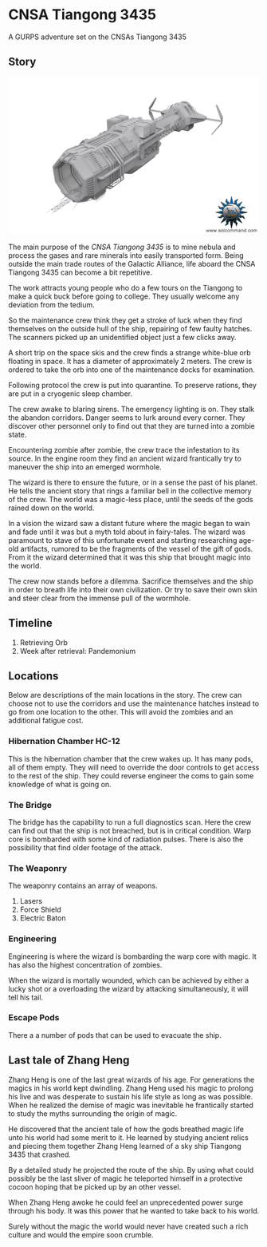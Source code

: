 # CNSA Tiangong 3435
A GURPS adventure set on the CNSAs Tiangong 3435

## Story
![CNSA Tiangong 3435](https://raw.githubusercontent.com/dvberkel/CNSA-Tiangong-3435/master/resources/image/miner.png?token=AAeHI6iGfmH6k8Jhp6UzyZMmKFfgOU1-ks5Y9Z-PwA%3D%3D)

The main purpose of the *CNSA Tiangong 3435* is to mine nebula and process the
gases and rare minerals into easily transported form. Being outside the main
trade routes of the Galactic Alliance, life aboard the CNSA Tiangong 3435 can
become a bit repetitive.

The work attracts young people who do a few tours on the Tiangong to make a
quick buck before going to college. They usually welcome any deviation from the
tedium.

So the maintenance crew think they get a stroke of luck when they find
themselves on the outside hull of the ship, repairing of few faulty hatches. The
scanners picked up an unidentified object just a few clicks away.

A short trip on the space skis and the crew finds a strange white-blue orb
floating in space. It has a diameter of approximately 2 meters. The crew is
ordered to take the orb into one of the maintenance docks for examination.

Following protocol the crew is put into quarantine. To preserve rations, they
are put in a cryogenic sleep chamber.

The crew awake to blaring sirens. The emergency lighting is on. They stalk the
abandon corridors. Danger seems to lurk around every corner. They discover other
personnel only to find out that they are turned into a zombie state.

Encountering zombie after zombie, the crew trace the infestation to its source.
In the engine room they find an ancient wizard frantically try to maneuver the
ship into an emerged wormhole.

The wizard is there to ensure the future, or in a sense the past of his planet.
He tells the ancient story that rings a familiar bell in the collective memory
of the crew. The world was a magic-less place, until the seeds of the gods
rained down on the world.

In a vision the wizard saw a distant future where the magic began to wain and
fade until it was but a myth told about in fairy-tales. The wizard was paramount
to stave of this unfortunate event and starting researching age-old artifacts,
rumored to be the fragments of the vessel of the gift of gods. From it the
wizard determined that it was this ship that brought magic into the world.

The crew now stands before a dilemma. Sacrifice themselves and the ship in order
to breath life into their own civilization. Or try to save their own skin and
steer clear from the immense pull of the wormhole.

## Timeline

1. Retrieving Orb
2. Week after retrieval: Pandemonium

## Locations

Below are descriptions of the main locations in the story. The crew can choose
not to use the corridors and use  the maintenance hatches instead to go from
one location to the other. This will avoid the zombies and an additional fatigue
cost. 

### Hibernation Chamber HC-12
This is the hibernation chamber that the crew wakes up. It has many pods, all of
them empty. They will need to override the door controls to get access to the
rest of the ship. They could reverse engineer the coms to gain some knowledge of
what is going on.

### The Bridge
The bridge has the capability to run a full diagnostics scan. Here the crew can
find out that the ship is not breached, but is in critical condition. Warp core
is bombarded with some kind of radiation pulses. There is also the possibility
that find older footage of the attack.

### The Weaponry
The weaponry contains an array of weapons. 

1. Lasers
2. Force Shield
3. Electric Baton

### Engineering
Engineering is where the wizard is bombarding the warp core with magic. It has
also the highest concentration of zombies.

When the wizard is mortally wounded, which can be achieved by either a lucky
shot or a overloading the wizard by attacking simultaneously, it will tell his
tail. 

### Escape Pods
There a a number of pods that can be used to evacuate the ship.

## Last tale of Zhang Heng
Zhang Heng is one of the last great wizards of his age. For generations the
magics in his world kept dwindling. Zhang Heng used his magic to prolong his
live and was desperate to sustain his life style as long as was possible. When
he realized the demise of magic was inevitable he frantically started to study
the myths surrounding the origin of magic.

He discovered that the ancient tale of how the gods breathed magic life unto his
world had some merit to it. He learned by studying ancient relics and piecing
them together Zhang Heng learned of a sky ship Tiangong 3435 that crashed.

By a detailed study he projected the route of the ship. By using what could
possibly be the last sliver of magic he teleported himself in a protective
cocoon hoping that be picked up by an other vessel. 

When Zhang Heng awoke he could feel an unprecedented power surge through his
body. It was this power that he wanted to take back to his world. 

Surely without the magic the world would never have created such a rich culture
and would the empire soon crumble.
